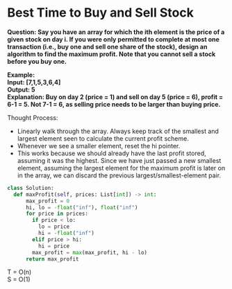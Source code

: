 # Best Time to Buy and Sell Stock

<b>
Question: Say you have an array for which the ith element is the price of a given stock on day i.
If you were only permitted to complete at most one transaction (i.e., buy one and sell one share of the stock), design an algorithm to find the maximum profit.    
Note that you cannot sell a stock before you buy one.    
  
    
Example:  
Input: [7,1,5,3,6,4]  
Output: 5  
Explanation: Buy on day 2 (price = 1) and sell on day 5 (price = 6), profit = 6-1 = 5.  Not 7-1 = 6, as selling price needs to be larger than buying price.
</b>

Thought Process:
* Linearly walk through the array. Always keep track of the smallest and largest element seen to calculate the current profit scheme. 
* Whenever we see a smaller element, reset the hi pointer.
* This works because we should already have the last profit stored, assuming it was the highest. Since we have just passed a new smallest element, assuming the largest element for the maximum profit is later on in the array, we can discard the previous largest/smallest-element pair.

```python
class Solution:
  def maxProfit(self, prices: List[int]) -> int:
      max_profit = 0
      hi, lo = -float("inf"), float("inf")
      for price in prices:
        if price < lo:
          lo = price
          hi = -float("inf")
        elif price > hi:
          hi = price
        max_profit = max(max_profit, hi - lo)
      return max_profit
```
T = O(n)  
S = O(1)  
